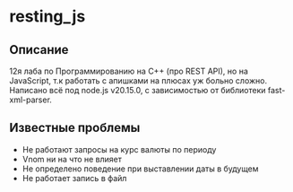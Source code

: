 # resting_js

## Описание

12я лаба по Программированию на C++ (про REST API), но на JavaScript, т.к работать с апишками на плюсах уж больно сложно.  
Написано всё под node.js v20.15.0, с зависимостью от библиотеки fast-xml-parser.

## Известные проблемы

- Не работают запросы на курс валюты по периоду
- Vnom ни на что не влияет
- Не определено поведение при выставлении даты в будущем
- Не работает запись в файл
